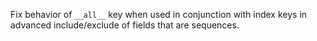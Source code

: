 Fix behavior of `__all__` key when used in conjunction with index keys in advanced include/exclude of fields that are
sequences.
